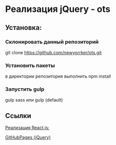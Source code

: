 Реализация jQuery - ots
===========================================

## Установка:

### Склонировать данный репозиторий
git clone https://github.com/newyorrker/ots.git

### Установить пакеты
в директории репозитория выполнить npm install

### Запустить gulp
gulp sass
или
gulp (default)

## Ссылки

[Реализация  React.js: ](https://github.com/newyorrker/ots/tree/react-implement "Реализация  React.js")

[GitHubPages (jQuery) ](https://newyorrker.github.io/ots/public/ "GitHubPages")

